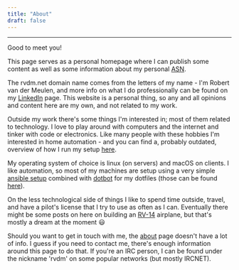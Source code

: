 ```yaml
---
title: "About"
draft: false
---
```

---

Good to meet you!

This page serves as a personal homepage where I can publish some content as well as some information about my personal [ASN](https://rvdm.net/bgp).

The rvdm.net domain name comes from the letters of my name - I'm Robert van der Meulen, and more info on what I do professionally can be found on my [LinkedIn](https://www.linkedin.com/in/robertvandermeulen/) page. This website is a personal thing, so any and all opinions and content here are my own, and not related to my work.

Outside my work there's some things I'm interested in; most of them related to technology. I love to play around with computers and the internet and tinker with code or electronics. Like many people with these hobbies I'm interested in home automation - and you can find a, probably outdated, overview of how I run my setup [here](https://github.com/rvdm/home-assistant). 

My operating system of choice is linux (on servers) and macOS on clients. I like automation, so most of my machines are setup using a very simple [ansible setup](https://github.com/rvdm/ansible) combined with [dotbot](https://github.com/anishathalye/dotbot) for my dotfiles (those can be found [here](https://github.com/rvdm/dotfiles)).

On the less technological side of things I like to spend time outside, travel, and have a pilot's license that I try to use as often as I can. Eventually there might be some posts on here on building an [RV-14](https://www.vansaircraft.com/rv-14/) airplane, but that's mostly a dream at the moment :smiley:

Should you want to get in touch with me, the [about](https://rvdm.net/) page doesn't have a lot of info. I guess if you need to contact me, there's enough information around this page to do that. If you're an IRC person, I can be found under the nickname 'rvdm' on some popular networks (but mostly IRCNET).

